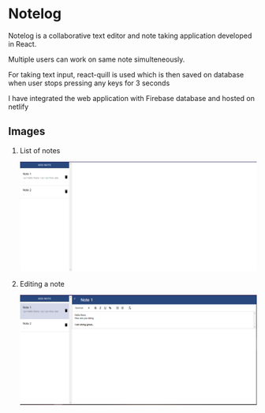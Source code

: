 # Notelog

Notelog is a collaborative text editor and note taking application developed in React.

Multiple users can work on same note simulteneously.

For taking text input, react-quill is used which is then saved on database when user stops pressing any keys for 3 seconds

I have integrated the web application with Firebase database and hosted on netlify

## Images

1. List of notes

   ![List](./assets/1.png)

2. Editing a note

   ![Editing](./assets/2.png)
